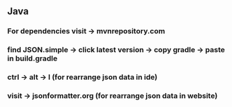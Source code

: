 <h2>Java</h2>

<h3>For dependencies visit -> mvnrepository.com</h3>
<h3>find JSON.simple -> click latest version -> copy gradle -> paste in build.gradle</h3>
<h3>ctrl -> alt -> l (for rearrange json data in ide)</h3>
<h3>visit -> jsonformatter.org (for rearrange json data in website)</h3>